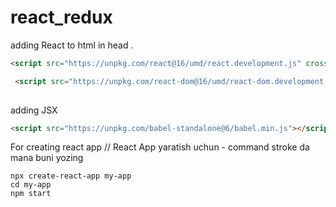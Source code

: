 # react_redux

adding React to html in head .

```html
<script src="https://unpkg.com/react@16/umd/react.development.js" crossorigin></script>

 <script src="https://unpkg.com/react-dom@16/umd/react-dom.development.js" crossorigin></script> 
 
 ```
 
 adding JSX
 
 
 ```html
 <script src="https://unpkg.com/babel-standalone@6/babel.min.js"></script>
 ```



For creating react app // React App yaratish uchun - command stroke da mana buni yozing

```
npx create-react-app my-app
cd my-app
npm start

